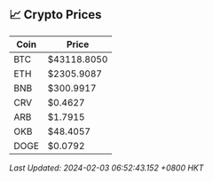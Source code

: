 ## 📈 Crypto Prices

| Coin | Price |
| ---- | ----- |
| BTC | $43118.8050 |
| ETH | $2305.9087 |
| BNB | $300.9917 |
| CRV | $0.4627 |
| ARB | $1.7915 |
| OKB | $48.4057 |
| DOGE | $0.0792 |

_Last Updated: 2024-02-03 06:52:43.152 +0800 HKT_